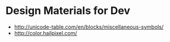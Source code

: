 # Design Materials for Dev

* http://unicode-table.com/en/blocks/miscellaneous-symbols/
* http://color.hailpixel.com/
